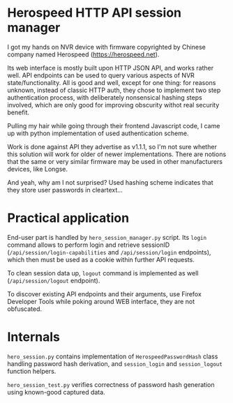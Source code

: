 # Herospeed HTTP API session manager

I got my hands on NVR device with firmware copyrighted by Chinese  company named Herospeed (https://herospeed.net).

Its web interface is mostly built upon HTTP JSON API, and works rather well. API endpoints can be used to query various aspects of NVR state/functionality. All is good and well, except for one thing: for reasons unknown, instead of classic HTTP auth, they chose to implement two step authentication process, with deliberately nonsensical hashing steps involved, which are only good for improving obscurity withot real security benefit.

Pulling my hair while going through their frontend Javascript code, I came up with python implementation of used authentication scheme.

Work is done against API they advertise as v1.1.1, so I'm not sure whether this solution will work for older of newer implementations. There are notions that the same or very similar firmware may be used in other manufacturers devices, like Longse.

And yeah, why am I not surprised? Used hashing scheme indicates that they store user passwords in cleartext...

# Practical application

End-user part is handled by `hero_session_manager.py` script. Its `login` command allows to perform login and retrieve sessionID (`/api/session/login-capabilities` and `/api/session/login` endpoints), which then must be used as a cookie within further API requests.

To clean session data up, `logout` command is implemented as well (`/api/session/logout` endpoint).

To discover existing API endpoints and their arguments, use Firefox Developer Tools while poking around WEB interface, they are not obfuscated.

# Internals

`hero_session.py` contains implementation of `HerospeedPasswordHash` class handling password hash derivation, and `session_login` and `session_logout` function helpers.

`hero_session_test.py` verifies correctness of password hash generation using known-good captured data.
